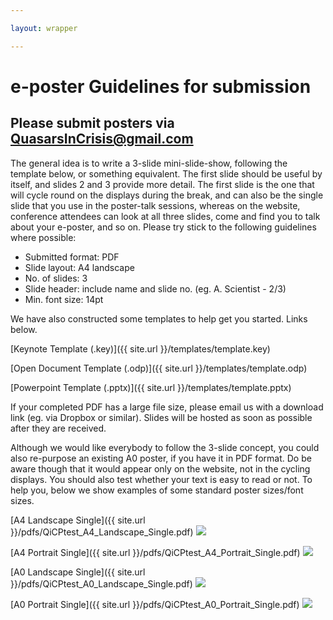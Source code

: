 ```yaml
---

layout: wrapper

---
```


# e-poster Guidelines for submission

## Please submit posters via [QuasarsInCrisis@gmail.com](mailto:quasarsincrisis@gmail.com)

The general idea is to write a 3-slide mini-slide-show, following the template below, or something equivalent. The first slide should be useful by itself, and slides 2 and 3 provide more detail. The first slide is the one that will cycle round on the displays during the break, and can also be the single slide that you use in the poster-talk sessions, whereas on the website, conference attendees can look at all three slides, come and find you to talk about your e-poster, and so on. Please try stick to the following guidelines where possible:

* Submitted format: PDF
* Slide layout: A4 landscape
* No. of slides: 3 
* Slide header: include name and slide no. (eg. A. Scientist - 2/3)
* Min. font size: 14pt

We have also constructed some templates to help get you started. Links below.

[Keynote Template (.key)]({{ site.url }}/templates/template.key)

[Open Document Template (.odp)]({{ site.url }}/templates/template.odp)

[Powerpoint Template (.pptx)]({{ site.url }}/templates/template.pptx)

If your completed PDF has a large file size, please email us with a download link (eg. via Dropbox or similar). Slides will be hosted as soon as possible after they are received.

Although we would like everybody to follow the 3-slide concept, you could also re-purpose an existing A0 poster, if you have it in PDF format. Do be aware though that it would appear only on the website, not in the cycling displays. You should also test whether your text is easy to read or not. To help you, below we show examples of some standard poster sizes/font sizes.

[A4 Landscape Single]({{ site.url }}/pdfs/QiCPtest_A4_Landscape_Single.pdf)
<image src="{{ site.url }}/pngs/QiCPtest_A4_Landscape_Single.png" />

[A4 Portrait Single]({{ site.url }}/pdfs/QiCPtest_A4_Portrait_Single.pdf)
<image src="{{ site.url }}/pngs/QiCPtest_A4_Portrait_Single.png" />

[A0 Landscape Single]({{ site.url }}/pdfs/QiCPtest_A0_Landscape_Single.pdf)
<image src="{{ site.url }}/pngs/QiCPtest_A0_Landscape_Single.png" />

[A0 Portrait Single]({{ site.url }}/pdfs/QiCPtest_A0_Portrait_Single.pdf)
<image src="{{ site.url }}/pngs/QiCPtest_A0_Portrait_Single.png" />
